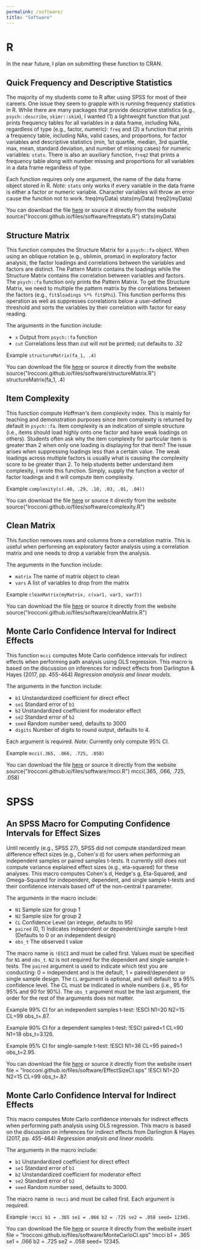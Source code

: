 ```yaml
---
permalink: /software/
title: "Software"
---
```


# R
In the near future, I plan on submitting these function to CRAN. 

## Quick Frequency and Descriptive Statistics
The majority of my students come to R after using SPSS for most of their careers. One issue they seem to grapple with is running frequency statistics in R. While there are many packages that provide descriptive statistics (e.g., `psych::describe`, `skimr::skim`), I wanted (1) a lightweight function that just prints frequency tables for all variables in a data frame, including NAs, regardless of type (e.g., factor, numeric): `freq`  and (2) a function that prints a frequency table, including NAs, valid cases, and proportions, for factor variables and descriptive statistics (min, 1st quartile, median, 3rd quartile, max, mean, standard deviation, and number of missing cases) for numeric variables: `stats`. There is also an auxiliary function, `freq2` that prints a frequency table along with number missing and proportions for all variables in a data frame regardless of type. 

Each function requires only one argument, the name of the data frame object stored in R. *Note:* `stats` only works if every variable in the data frame is either a factor or numeric variable. Character variables will throw an error cause the function not to work. 
	freq(myData)
	stats(myData)
	freq2(myData)

You can download the file [here](/file/software/freqstats.R) or source it directly from the website
	source("lrocconi.github.io/files/software/freqstats.R")
	stats(myData)
	
## Structure Matrix
This function computes the Structure Matrix for a `psych::fa` object. When using an oblique rotation (e.g., oblimin, promax) in exploratory factor analysis, the factor loadings and correlations between the variables and factors are distinct. The Pattern Matrix contains the loadings while the Structure Matrix contains the correlation between variables and factors. The `psych::fa` function only prints the Pattern Matrix. To get the Structure Matrix, we need to multiple the pattern matrix by the correlations between the factors (e.g., `fit$loadings %*% fit$Phi`). This function performs this operation as well as suppresses correlations below a user-defined threshold and sorts the variables by their correlation with factor for easy reading.

The arguments in the function include:
- `x` Output from `psych::fa` function
- `cut` Correlations less than cut will not be printed; cut defaults to .32

Example `structureMatrix(fa_1, .4)` 

You can download the file [here](/files/software/structureMatrix.R) or source it directly from the website
	source("lrocconi.github.io/files/software/structureMatrix.R")
	structureMatrix(fa_1, .4)

## Item Complexity
This function compute Hoffman's item complexity index. This is mainly for teaching and demonstration purposes since item complexity is returned by default in `psych::fa`. Item complexity is an indication of simple structure (i.e., items should load highly onto one factor and have weak loadings on others). Students often ask why the item complexity for particular item is greater than 2 when only one loading is displaying for that item? The issue arises when suppressing loadings less than a certain value. The weak loadings across multiple factors is usually what is causing the complexity score to be greater than 2. To help students better understand item complexity, I wrote this function. Simply, supply the function a vector of factor loadings and it will compute item complexity.

Example `complexity(c(.40, .29, .10, .03, .01, .04))`

You can download the file [here](/files/software/complexity.R) or source it directly from the website
	source("lrocconi.github.io/files/software/complexity.R")

## Clean Matrix
This function removes rows and columns from a correlation matrix. This is useful when performing an exploratory factor analysis using a correlation matrix and one needs to drop a variable from the analysis. 

The arguments in the function include:
-  `matrix` The name of matrix object to clean
- `vars` A list of variables to drop from the matrix

Example `cleanMatrix(myMatrix, c(var1, var3, var7))`

You can download the file [here](/files/software/cleanMatrix.R) or source it directly from the website
	source("lrocconi.github.io/files/software/cleanMatrix.R")

## Monte Carlo Confidence Interval for Indirect Effects
This function `mcci` computes Mote Carlo confidence intervals for indirect effects when performing path analysis using OLS regression. This macro is based on the discussion on inferences for indirect effects from  Darlington & Hayes (2017, pp. 455-464) *Regression analysis and linear models*.

The arguments in the function include:
- `b1` Unstandardized coefficient for direct effect
- `se1` Standard error of `b1`
- `b2` Unstandardized coefficient for moderator effect
- `se2` Standard error of `b2`
- `seed` Random number seed, defaults to 3000
- `digits` Number of digits to round output, defaults to 4.  

Each argument is required. *Note:* Currently only compute 95% CI. 

Example `mcci(.365, .066, .725, .058)`   

You can download the file [here](/files/software/mcci.R) or source it directly from the website
	source("lrocconi.github.io/files/software/mcci.R")
	mcci(.365, .066, .725, .058)


# SPSS
## An SPSS Macro for Computing Confidence Intervals for Effect Sizes
Until recently (e.g., SPSS 27), SPSS did not compute standardized mean difference effect sizes (e.g., Cohen's d) for users when performing an independent samples or paired samples t-tests. It currently still does not compute variance explained effect sizes (e.g., eta-squared) for these analyses. This macro computes Cohen's d, Hedge's g, Eta-Squared, and Omega-Squared for independent, dependent, and single sample t-tests and their confidence intervals based off of the non-central t parameter. 

The arguments in the macro include:
- `N1` Sample size for group 1
- `N2` Sample size for group 2
- `CL` Confidence Level (an integer, defaults to 95)
- `paired` (0, 1) Indicates independent or dependent/single sample t-test (Defaults to 0 or an independent design) 
- `obs_t` The observed t value 

The macro name is `!ESCI` and must be called first. Values must be specified for `N1` and `obs_t`. `N2` is not required for the dependent and single sample t-tests. The `paired` argument is used to indicate which test you are conducting: 0 = independent and is the default, 1 = paired/dependent or single sample design. The `CL` argument is optional, and will default to a 95% confidence level. The CL must be indicated in whole numbers (i.e., 95 for 95% and 90 for 90%). The `obs_t` argument must be the last argument, the order for the rest of the arguments does not matter.

Example 99% CI for an independent samples t-test:
	!ESCI N1=20 N2=15 CL=99 obs_t=.87. 

Example 90% CI for a dependent samples t-test:
	!ESCI paired=1 CL=90 N1=18 obs_t=3.126. 

Example 95% CI for single-sample t-test:
	!ESCI N1=36 CL=95 paired=1 obs_t=2.95.

You can download the file [here](/files/software/EffectSizeCI.sps) or source it directly from the website
	insert file = "lrocconi.github.io/files/software/EffectSizeCI.sps"
	!ESCI N1=20 N2=15 CL=99 obs_t=.87. 

## Monte Carlo Confidence Interval for Indirect Effects
This macro computes Mote Carlo confidence intervals for indirect effects when performing path analysis using OLS regression. This macro is based on the discussion on inferences for indirect effects from  Darlington & Hayes (2017, pp. 455-464) *Regression analysis and linear models*.

The arguments in the macro include:
- `b1` Unstandardized coefficient for direct effect
- `se1` Standard error of `b1`
- `b2` Unstandardized coefficient for moderator effect
- `se2` Standard error of `b2`
- `seed` Random number seed, defaults to 3000. 

The macro name is `!mcci` and must be called first. Each argument is required. 

Example `!mcci b1 = .365 se1 = .066 b2 = .725 se2 = .058 seed= 12345.`   

You can download the file [here](/files/software/MonteCarloCI.sps) or source it directly from the website
	insert file = "lrocconi.github.io/files/software/MonteCarloCI.sps"
	!mcci b1 = .365 se1 = .066 b2 = .725 se2 = .058 seed= 12345.
	
